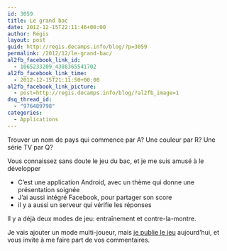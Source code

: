 ```yaml
---
id: 3059
title: Le grand bac
date: 2012-12-15T22:11:46+00:00
author: Régis
layout: post
guid: http://regis.decamps.info/blog/?p=3059
permalink: /2012/12/le-grand-bac/
al2fb_facebook_link_id:
  - 1065233209_4388365541702
al2fb_facebook_link_time:
  - 2012-12-15T21:11:50+00:00
al2fb_facebook_link_picture:
  - post=http://regis.decamps.info/blog/?al2fb_image=1
dsq_thread_id:
  - "976489798"
categories:
  - Applications
---
```

Trouver un nom de pays qui commence par A? Une couleur par R? Une série TV par Q?

Vous connaissez sans doute le jeu du bac, et je me suis amusé à le développer

  * C&rsquo;est une application Android, avec un thème qui donne une présentation soignée
  * J&rsquo;ai aussi intégré Facebook, pour partager son score
  * il y a aussi un serveur qui vérifie les réponses

Il y a déjà deux modes de jeu: entraînement et contre-la-montre.

Je vais ajouter un mode multi-joueur, mais [je publie le jeu](http://regis.decamps.info/blog/projects/le-grand-bac/) aujourd&rsquo;hui, et vous invite à me faire part de vos commentaires.